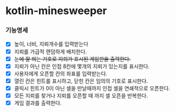 # kotlin-minesweeper

### 기능명세
- [x] 높이, 너비, 지뢰개수를 입력받는다
- [x] 지뢰를 가급적 랜덤하게 배치한다.
- [x] ~~눈에 잘 띄는 기호로 지뢰가 표시된 게임판을 출력한다.~~
- [x] 지뢰가 아닌 칸은 인접 8칸에 몇개의 지뢰가 있는지를 표시한다.
- [x] 사용자에게 오픈할 칸의 좌표를 입력받는다.
- [x] 열린 칸은 힌트를 표시하고, 닫힌 칸은 임의의 기호로 표시한다.
- [x] 클릭시 힌트가 0이 아닌 셀을 만날때까지 인접 셀을 연쇄적으로 오픈한다.
- [x] 모든 지뢰를 찾거나 지뢰를 오픈할 때 까지 셀 오픈을 반복한다.
- [x] 게임 결과를 출력한다.